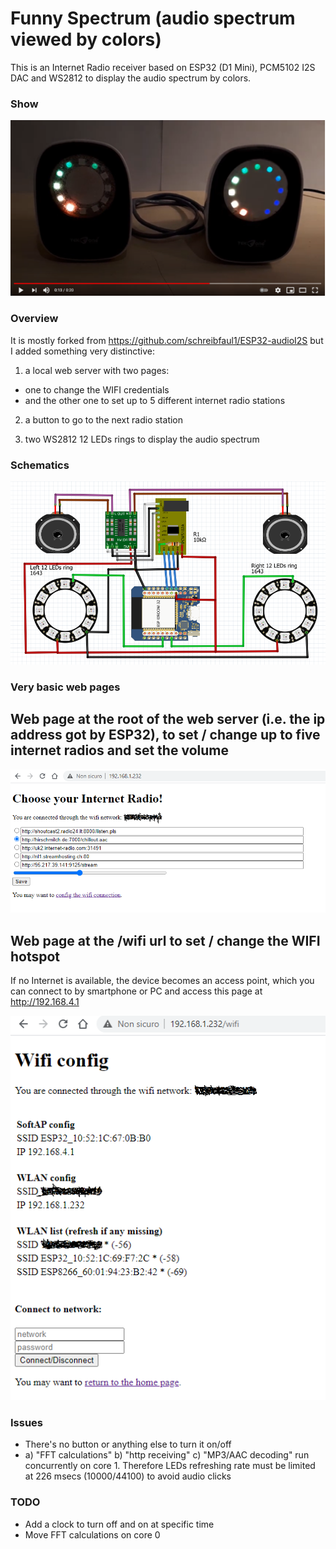 # Funny Spectrum (audio spectrum viewed by colors)

This is an Internet Radio receiver based on ESP32 (D1 Mini),  PCM5102 I2S DAC and WS2812 to display the audio spectrum by colors.

### Show

[![Watch the video](https://github.com/guido57/Funny-Spectrum/blob/master/pictures/Internet%20Radio%20ESP32%20I2S%20PCM5102%20WS2812.PNG)](https://youtu.be/EDWJl283ymY)

### Overview
It is mostly forked from https://github.com/schreibfaul1/ESP32-audioI2S but I added something very distinctive:

1) a local web server with two pages: 
- one to change the WIFI credentials 
- and the other one to set up to 5 different internet radio stations

2) a button to go to the next radio station 

3) two WS2812 12 LEDs rings to display the audio spectrum 

### Schematics

[![Watch](https://github.com/guido57/Funny-Spectrum/blob/master/pictures/fritzing%20schematics.PNG)](https://github.com/guido57/Funny-Spectrum/blob/master/pictures/fritzing%20schematics.PNG)

### Very basic web pages

## Web page at the root of the web server (i.e. the ip address got by ESP32), to set / change up to five internet radios and set the volume
[![Watch](https://github.com/guido57/Funny-Spectrum/blob/master/pictures/Choose%20your%20Internet%20Radio.PNG)](https://github.com/guido57/Funny-Spectrum/blob/master/pictures/Choose%20your%20Internet%20Radio.PNG)

## Web page at the /wifi url to set / change the WIFI hotspot
If no Internet is available, the device becomes an access point, which you can connect to by smartphone or PC and access this page at http://192.168.4.1

[![Watch](https://github.com/guido57/Funny-Spectrum/blob/master/pictures/Internet%20settings.PNG)](https://github.com/guido57/Funny-Spectrum/blob/master/pictures/Internet%20settings.PNG)


### Issues
- There's no button or anything else to turn it on/off
- a) "FFT calculations"  b) "http receiving" c) "MP3/AAC decoding" run concurrently on core 1. Therefore LEDs refreshing rate must be limited at 226 msecs (10000/44100) to avoid audio clicks 

### TODO 
- Add a clock to turn off and on at specific time
- Move FFT calculations on core 0 


